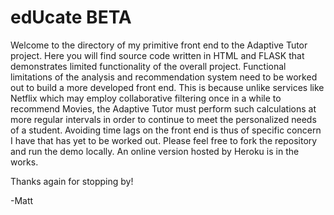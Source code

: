 # edUcate BETA
Welcome to the directory of my primitive front end to the Adaptive Tutor project. Here you will find source code written in HTML and FLASK that demonstrates limited functionality of the overall project. Functional limitations of the analysis and recommendation system need to be worked out to build a more developed front end. This is because unlike services like Netflix which may employ collaborative filtering once in a while to recommend Movies, the Adaptive Tutor must perform such calculations at more regular intervals in order to continue to meet the personalized needs of a student. Avoiding time lags on the front end is thus of specific concern I have that has yet to be worked out. Please feel free to fork the repository and run the demo locally. An online version hosted by Heroku is in the works.

Thanks again for stopping by!

-Matt
